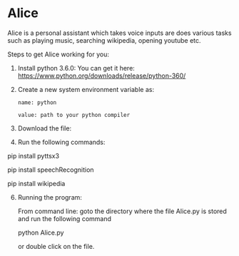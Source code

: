 # Alice
Alice is a personal assistant which takes voice inputs are does various tasks such as playing music, searching wikipedia, opening youtube etc.

Steps to get Alice working for you:
1. Install python 3.6.0: You can get it here: https://www.python.org/downloads/release/python-360/ 

 

2. Create a new system environment variable as: 

       name: python

       value: path to your python compiler

 

3. Download the file:

4. Run the following commands:

pip install pyttsx3

pip install speechRecognition

pip install wikipedia

6. Running the program:

    From command line: goto the directory where the file Alice.py is stored and run the following command 

    python Alice.py

     or double click on the file.
